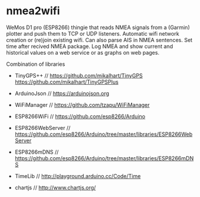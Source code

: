 # nmea2wifi

WeMos D1 pro (ESP8266) thingie that reads NMEA signals from a (Garmin) plotter and push them to TCP or UDP listeners. Automatic wifi network creation or (re)join existing wifi. Can also parse AIS in NMEA sentences. Set time after recived NMEA package. Log NMEA and show current and historical values on a web service or as graphs on web pages.

Combination of libraries

* TinyGPS++               // https://github.com/mikalhart/TinyGPS https://github.com/mikalhart/TinyGPSPlus
* ArduinoJson             // https://arduinojson.org
* WiFiManager             // https://github.com/tzapu/WiFiManager
* ESP8266WiFi             // https://github.com/esp8266/Arduino
* ESP8266WebServer        // https://github.com/esp8266/Arduino/tree/master/libraries/ESP8266WebServer
* ESP8266mDNS             // https://github.com/esp8266/Arduino/tree/master/libraries/ESP8266mDNS
* TimeLib                 // http://playground.arduino.cc/Code/Time

* chartjs                 // http://www.chartjs.org/


